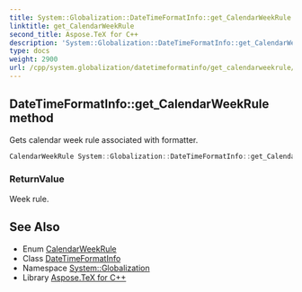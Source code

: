 ```yaml
---
title: System::Globalization::DateTimeFormatInfo::get_CalendarWeekRule method
linktitle: get_CalendarWeekRule
second_title: Aspose.TeX for C++
description: 'System::Globalization::DateTimeFormatInfo::get_CalendarWeekRule method. Gets calendar week rule associated with formatter in C++.'
type: docs
weight: 2900
url: /cpp/system.globalization/datetimeformatinfo/get_calendarweekrule/
---
```

## DateTimeFormatInfo::get_CalendarWeekRule method


Gets calendar week rule associated with formatter.

```cpp
CalendarWeekRule System::Globalization::DateTimeFormatInfo::get_CalendarWeekRule() const
```


### ReturnValue

Week rule.

## See Also

* Enum [CalendarWeekRule](../../calendarweekrule/)
* Class [DateTimeFormatInfo](../)
* Namespace [System::Globalization](../../)
* Library [Aspose.TeX for C++](../../../)

